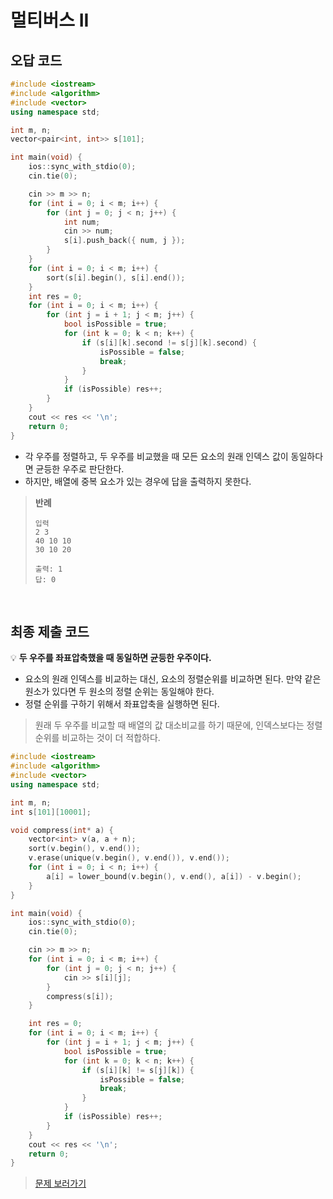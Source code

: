 # 멀티버스 II

## 오답 코드

```cpp
#include <iostream>
#include <algorithm>
#include <vector>
using namespace std;

int m, n;
vector<pair<int, int>> s[101];

int main(void) {
    ios::sync_with_stdio(0);
    cin.tie(0);

    cin >> m >> n;
    for (int i = 0; i < m; i++) {
        for (int j = 0; j < n; j++) {
            int num;
            cin >> num;
            s[i].push_back({ num, j });
        }
    }
    for (int i = 0; i < m; i++) {
        sort(s[i].begin(), s[i].end());
    }
    int res = 0;
    for (int i = 0; i < m; i++) {
        for (int j = i + 1; j < m; j++) {
            bool isPossible = true;
            for (int k = 0; k < n; k++) {
                if (s[i][k].second != s[j][k].second) {
                    isPossible = false;
                    break;
                }
            }
            if (isPossible) res++;
        }
    }
    cout << res << '\n';
    return 0;
}
```

- 각 우주를 정렬하고, 두 우주를 비교했을 때 모든 요소의 원래 인덱스 값이 동일하다면 균등한 우주로 판단한다.
- 하지만, 배열에 중복 요소가 있는 경우에 답을 출력하지 못한다.

> **반례**
>
> ```
> 입력
> 2 3
> 40 10 10
> 30 10 20
>
> 출력: 1
> 답: 0
> ```

<br/>

## 최종 제출 코드

💡 **두 우주를 좌표압축했을 때 동일하면 균등한 우주이다.**

- 요소의 원래 인덱스를 비교하는 대신, 요소의 정렬순위를 비교하면 된다. 만약 같은 원소가 있다면 두 원소의 정렬 순위는 동일해야 한다.
- 정렬 순위를 구하기 위해서 좌표압축을 실행하면 된다.

> 원래 두 우주를 비교할 때 배열의 값 대소비교를 하기 때문에, 인덱스보다는 정렬 순위를 비교하는 것이 더 적합하다.

```cpp
#include <iostream>
#include <algorithm>
#include <vector>
using namespace std;

int m, n;
int s[101][10001];

void compress(int* a) {
    vector<int> v(a, a + n);
    sort(v.begin(), v.end());
    v.erase(unique(v.begin(), v.end()), v.end());
    for (int i = 0; i < n; i++) {
        a[i] = lower_bound(v.begin(), v.end(), a[i]) - v.begin();
    }
}

int main(void) {
    ios::sync_with_stdio(0);
    cin.tie(0);

    cin >> m >> n;
    for (int i = 0; i < m; i++) {
        for (int j = 0; j < n; j++) {
            cin >> s[i][j];
        }
        compress(s[i]);
    }

    int res = 0;
    for (int i = 0; i < m; i++) {
        for (int j = i + 1; j < m; j++) {
            bool isPossible = true;
            for (int k = 0; k < n; k++) {
                if (s[i][k] != s[j][k]) {
                    isPossible = false;
                    break;
                }
            }
            if (isPossible) res++;
        }
    }
    cout << res << '\n';
    return 0;
}
```

> [문제 보러가기](https://www.acmicpc.net/problem/18869)
